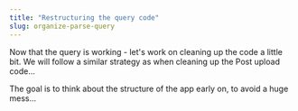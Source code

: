 ```yaml
---
title: "Restructuring the query code"
slug: organize-parse-query
---
```


Now that the query is working - let's work on cleaning up the code a little bit.
We will follow a similar strategy as when cleaning up the Post upload code...

The goal is to think about the structure of the app early on, to avoid a huge mess...